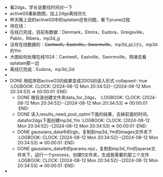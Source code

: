 - 看2dgs，学长说要找时间对一下
- activeGS重新跑图，加上2dgs离线优化
- 昨天晚上说的activeGS中的splatam还有问题，看下prune过程
- 待在线：
- 在线已完成，目前有数据：Denmark，Elmira，Eudora，Greigsville，Pablo，Ribera，mp3d_g
- 没有在线数据的：~~Cantwell，Eastville，Swormville~~，mp3d_pL(小)，mp3d的Ym
- 大图如何处理在线1024：Cantwell，Eastville，Swormville，玥涛去看splatam那一边
- 离线已完成：Eudora，mp3d_Gd
-
- DONE 用程序把activeGS的结果变成2DGS的读入形式
  collapsed:: true
  :LOGBOOK:
  CLOCK: [2024-08-12 Mon 20:34:52]--[2024-08-12 Mon 20:34:53] =>  00:00:01
  :END:
	- DONE 根目录创建文件夹data_for_2dgs，
	  :LOGBOOK:
	  CLOCK: [2024-08-12 Mon 20:34:52]--[2024-08-12 Mon 20:34:53] =>  00:00:01
	  :END:
	- DONE 读入results_need_post_optim下面的结果，去掉前面的时间，datafor2dgs下面创建mp3d_Ym
	  :LOGBOOK:
	  CLOCK: [2024-08-12 Mon 20:34:52]--[2024-08-12 Mon 20:34:53] =>  00:00:01
	  :END:
	- DONE gaussians_data中的rgb，复制到mp3d_Ym的images文件夹下
	  :LOGBOOK:
	  CLOCK: [2024-08-12 Mon 20:34:52]--[2024-08-12 Mon 20:34:53] =>  00:00:01
	  :END:
	- DONE gaussians_data中的params.npz，复制到mp3d_Ym的sparse文件夹下，运行一个process，创建0文件夹，生成我需要的那三个文件
	  :LOGBOOK:
	  CLOCK: [2024-08-12 Mon 20:34:52]--[2024-08-12 Mon 20:34:53] =>  00:00:01
	  :END:
-